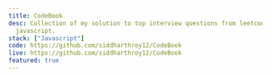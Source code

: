 ```yaml
---
title: CodeBook
desc: Collection of my solution to top interview questions from leetcode in
  javascript.
stack: ["Javascript"]
code: https://github.com/siddharthroy12/CodeBook
live: https://github.com/siddharthroy12/CodeBook
featured: true
---
```

